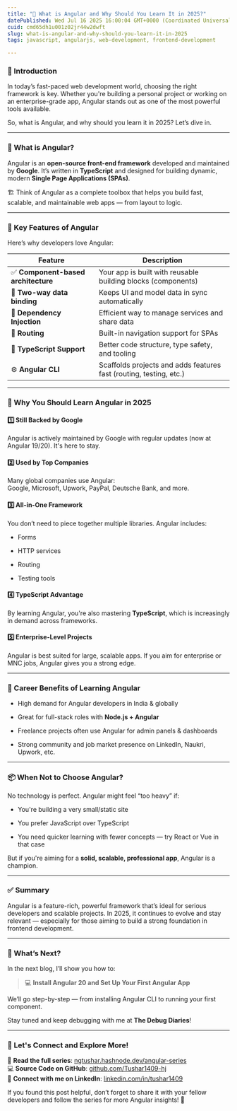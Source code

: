 ```yaml
---
title: "📝 What is Angular and Why Should You Learn It in 2025?"
datePublished: Wed Jul 16 2025 16:00:04 GMT+0000 (Coordinated Universal Time)
cuid: cmd65dh1u001z02jr44w2dwft
slug: what-is-angular-and-why-should-you-learn-it-in-2025
tags: javascript, angularjs, web-development, frontend-development

---
```


### 🚀 Introduction

In today’s fast-paced web development world, choosing the right framework is key. Whether you're building a personal project or working on an enterprise-grade app, Angular stands out as one of the most powerful tools available.

So, what is Angular, and why should you learn it in 2025? Let’s dive in.

---

### 🧠 What is Angular?

Angular is an **open-source front-end framework** developed and maintained by **Google**. It’s written in **TypeScript** and designed for building dynamic, modern **Single Page Applications (SPAs)**.

🏗️ Think of Angular as a complete toolbox that helps you build fast, scalable, and maintainable web apps — from layout to logic.

---

### 🔧 Key Features of Angular

Here’s why developers love Angular:

| Feature | Description |
| --- | --- |
| ✅ **Component-based architecture** | Your app is built with reusable building blocks (components) |
| 🔄 **Two-way data binding** | Keeps UI and model data in sync automatically |
| 🧩 **Dependency Injection** | Efficient way to manage services and share data |
| 🚦 **Routing** | Built-in navigation support for SPAs |
| 🧱 **TypeScript Support** | Better code structure, type safety, and tooling |
| ⚙️ **Angular CLI** | Scaffolds projects and adds features fast (routing, testing, etc.) |

---

### 🎯 Why You Should Learn Angular in 2025

#### 1️⃣ **Still Backed by Google**

Angular is actively maintained by Google with regular updates (now at Angular 19/20). It's here to stay.

#### 2️⃣ **Used by Top Companies**

Many global companies use Angular:  
Google, Microsoft, Upwork, PayPal, Deutsche Bank, and more.

#### 3️⃣ **All-in-One Framework**

You don’t need to piece together multiple libraries. Angular includes:

* Forms
    
* HTTP services
    
* Routing
    
* Testing tools
    

#### 4️⃣ **TypeScript Advantage**

By learning Angular, you're also mastering **TypeScript**, which is increasingly in demand across frameworks.

#### 5️⃣ **Enterprise-Level Projects**

Angular is best suited for large, scalable apps. If you aim for enterprise or MNC jobs, Angular gives you a strong edge.

---

### 💼 Career Benefits of Learning Angular

* High demand for Angular developers in India & globally
    
* Great for full-stack roles with **Node.js + Angular**
    
* Freelance projects often use Angular for admin panels & dashboards
    
* Strong community and job market presence on LinkedIn, Naukri, Upwork, etc.
    

---

### 📦 When Not to Choose Angular?

No technology is perfect. Angular might feel “too heavy” if:

* You're building a very small/static site
    
* You prefer JavaScript over TypeScript
    
* You need quicker learning with fewer concepts — try React or Vue in that case
    

But if you're aiming for a **solid, scalable, professional app**, Angular is a champion.

---

### ✅ Summary

Angular is a feature-rich, powerful framework that’s ideal for serious developers and scalable projects. In 2025, it continues to evolve and stay relevant — especially for those aiming to build a strong foundation in frontend development.

---

### 📌 What’s Next?

In the next blog, I’ll show you how to:

> 💻 **Install Angular 20 and Set Up Your First Angular App**

We’ll go step-by-step — from installing Angular CLI to running your first component.

Stay tuned and keep debugging with me at **The Debug Diaries**!

---

### 🔗 Let's Connect and Explore More!

📖 **Read the full series**: [ngtushar.hashnode.dev/angular-series](https://ngtushar.hashnode.dev/angular-series)  
💻 **Source Code on GitHub**: [github.com/Tushar1409-hj](https://github.com/Tushar1409-hj)  
🔗 **Connect with me on LinkedIn**: [linkedin.com/in/tushar1409](https://www.linkedin.com/in/tushar-jadhav-0997ab265/)

If you found this post helpful, don’t forget to share it with your fellow developers and follow the series for more Angular insights! 🚀
